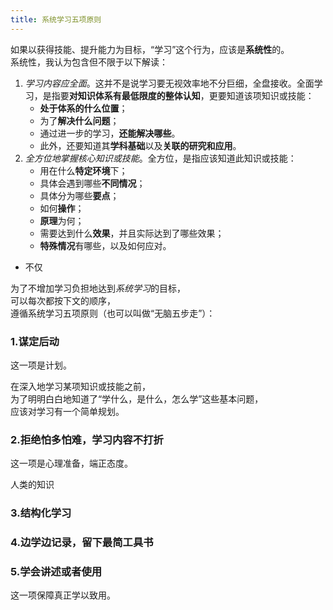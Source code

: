 ```yaml
---
title: 系统学习五项原则
---
```



如果以获得技能、提升能力为目标，“学习”这个行为，应该是**系统性**的。
<br>系统性，我认为包含但不限于以下解读：

1. *学习内容应全面*。这并不是说学习要无视效率地不分巨细，全盘接收。全面学习，是指要**对知识体系有最低限度的整体认知**，更要知道该项知识或技能：
    * **处于体系的什么位置**；
    * 为了**解决什么问题**；
    * 通过进一步的学习，**还能解决哪些**。
    * 此外，还要知道其**学科基础**以及**关联的研究和应用**。
2. *全方位地掌握核心知识或技能*。全方位，是指应该知道此知识或技能：
    * 用在什么**特定环境**下；
    * 具体会遇到哪些**不同情况**；
    * 具体分为哪些**要点**；
    * 如何**操作**；
    * **原理**为何；
    * 需要达到什么**效果**，并且实际达到了哪些效果；
    * **特殊情况**有哪些，以及如何应对。
  * 不仅

为了不增加学习负担地达到*系统学习*的目标，
<br>可以每次都按下文的顺序，
<br>遵循系统学习五项原则（也可以叫做“无脑五步走”）：

### 1.谋定后动

这一项是计划。

在深入地学习某项知识或技能之前，
<br>为了明明白白地知道了“学什么，是什么，怎么学”这些基本问题，
<br>应该对学习有一个简单规划。



### 2.拒绝怕多怕难，学习内容不打折

这一项是心理准备，端正态度。

人类的知识

### 3.结构化学习

### 4.边学边记录，留下最简工具书

### 5.学会讲述或者使用

这一项保障真正学以致用。